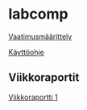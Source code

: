 # labcomp

[Vaatimusmäärittely](https://github.com/Yytsi/labcomp/blob/main/dokumentaatio/vaatimusm%C3%A4%C3%A4rittely.md)

[Käyttöohje](https://github.com/Yytsi/labcomp/blob/main/dokumentaatio/kaytto-ohje.md)

## Viikkoraportit
[Viikkoraportti 1](https://github.com/Yytsi/labcomp/blob/main/dokumentaatio/viikkoraportti1.md)
